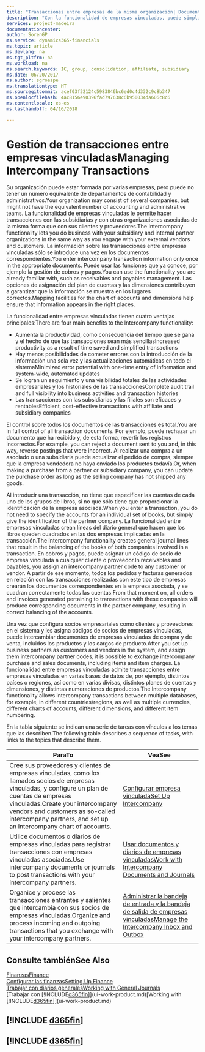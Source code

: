 ```yaml
---
title: "Transacciones entre empresas de la misma organización| Documentos de Microsoft"
description: "Con la funcionalidad de empresas vinculadas, puede simplificar los procesos y transacciones empresariales entre empresas de la misma organización."
services: project-madeira
documentationcenter: 
author: SorenGP
ms.service: dynamics365-financials
ms.topic: article
ms.devlang: na
ms.tgt_pltfrm: na
ms.workload: na
ms.search.keywords: IC, group, consolidation, affiliate, subsidiary
ms.date: 06/20/2017
ms.author: sgroespe
ms.translationtype: HT
ms.sourcegitcommit: acef03f32124c5983846bc6ed0c4d332c9c8b347
ms.openlocfilehash: 4ac8156e90396fad797638c6b950034da606c8c6
ms.contentlocale: es-es
ms.lasthandoff: 04/16/2018

---
```

# <a name="managing-intercompany-transactions"></a><span data-ttu-id="6efb2-103">Gestión de transacciones entre empresas vinculadas</span><span class="sxs-lookup"><span data-stu-id="6efb2-103">Managing Intercompany Transactions</span></span>
<span data-ttu-id="6efb2-104">Su organización puede estar formada por varias empresas, pero puede no tener un número equivalente de departamentos de contabilidad y administrativos.</span><span class="sxs-lookup"><span data-stu-id="6efb2-104">Your organization may consist of several companies, but might not have the equivalent number of accounting and administrative teams.</span></span> <span data-ttu-id="6efb2-105">La funcionalidad de empresas vinculadas le permite hacer transacciones con las subsidiarias y con otras organizaciones asociadas de la misma forma que con sus clientes y proveedores.</span><span class="sxs-lookup"><span data-stu-id="6efb2-105">The Intercompany functionality lets you do business with your subsidiary and internal partner organizations in the same way as you engage with your external vendors and customers.</span></span> <span data-ttu-id="6efb2-106">La información sobre las transacciones entre empresas vinculadas sólo se introduce una vez en los documentos correspondientes.</span><span class="sxs-lookup"><span data-stu-id="6efb2-106">You enter intercompany transaction information only once in the appropriate documents.</span></span> <span data-ttu-id="6efb2-107">Puede usar las funciones que ya conoce, por ejemplo la gestión de cobros y pagos.</span><span class="sxs-lookup"><span data-stu-id="6efb2-107">You can use the functionality you are already familiar with, such as receivables and payables management.</span></span> <span data-ttu-id="6efb2-108">Las opciones de asignación del plan de cuentas y las dimensiones contribuyen a garantizar que la información se muestra en los lugares correctos.</span><span class="sxs-lookup"><span data-stu-id="6efb2-108">Mapping facilities for the chart of accounts and dimensions help ensure that information appears in the right places.</span></span>  

<span data-ttu-id="6efb2-109">La funcionalidad entre empresas vinculadas tienen cuatro ventajas principales:</span><span class="sxs-lookup"><span data-stu-id="6efb2-109">There are four main benefits to the Intercompany functionality:</span></span>  

- <span data-ttu-id="6efb2-110">Aumenta la productividad, como consecuencia del tiempo que se gana y el hecho de que las transacciones sean más sencillas</span><span class="sxs-lookup"><span data-stu-id="6efb2-110">Increased productivity as a result of time saved and simplified transactions</span></span>  
- <span data-ttu-id="6efb2-111">Hay menos posibilidades de cometer errores con la introducción de la información una sola vez y las actualizaciones automáticas en todo el sistema</span><span class="sxs-lookup"><span data-stu-id="6efb2-111">Minimized error potential with one-time entry of information and system-wide, automated updates</span></span>  
- <span data-ttu-id="6efb2-112">Se logran un seguimiento y una visibilidad totales de las actividades empresariales y los historiales de las transacciones</span><span class="sxs-lookup"><span data-stu-id="6efb2-112">Complete audit trail and full visibility into business activities and transaction histories</span></span>  
- <span data-ttu-id="6efb2-113">Las transacciones con las subsidiarias y las filiales son eficaces y rentables</span><span class="sxs-lookup"><span data-stu-id="6efb2-113">Efficient, cost-effective transactions with affiliate and subsidiary companies</span></span>  

<span data-ttu-id="6efb2-114">El control sobre todos los documentos de las transacciones es total.</span><span class="sxs-lookup"><span data-stu-id="6efb2-114">You are in full control of all transaction documents.</span></span> <span data-ttu-id="6efb2-115">Por ejemplo, puede rechazar un documento que ha recibido y, de esta forma, revertir los registros incorrectos.</span><span class="sxs-lookup"><span data-stu-id="6efb2-115">For example, you can reject a document sent to you and, in this way, reverse postings that were incorrect.</span></span> <span data-ttu-id="6efb2-116">Al realizar una compra a un asociado o una subsidiaria puede actualizar el pedido de compra, siempre que la empresa vendedora no haya enviado los productos todavía.</span><span class="sxs-lookup"><span data-stu-id="6efb2-116">Or, when making a purchase from a partner or subsidiary company, you can update the purchase order as long as the selling company has not shipped any goods.</span></span>  

<span data-ttu-id="6efb2-117">Al introducir una transacción, no tiene que especificar las cuentas de cada uno de los grupos de libros, si no que sólo tiene que proporcionar la identificación de la empresa asociada.</span><span class="sxs-lookup"><span data-stu-id="6efb2-117">When you enter a transaction, you do not need to specify the accounts for an individual set of books, but simply give the identification of the partner company.</span></span> <span data-ttu-id="6efb2-118">La funcionalidad entre empresas vinculadas crean líneas del diario general que hacen que los libros queden cuadrados en las dos empresas implicadas en la transacción.</span><span class="sxs-lookup"><span data-stu-id="6efb2-118">The Intercompany functionality creates general journal lines that result in the balancing of the books of both companies involved in a transaction.</span></span> <span data-ttu-id="6efb2-119">En cobros y pagos, puede asignar un código de socio de empresa vinculada a cualquier cliente o proveedor.</span><span class="sxs-lookup"><span data-stu-id="6efb2-119">In receivables and payables, you assign an intercompany partner code to any customer or vendor.</span></span> <span data-ttu-id="6efb2-120">A partir de ese momento, todos los pedidos y facturas generados en relación con las transacciones realizadas con este tipo de empresas crearán los documentos correspondientes en la empresa asociada, y se cuadran correctamente todas las cuentas.</span><span class="sxs-lookup"><span data-stu-id="6efb2-120">From that moment on, all orders and invoices generated pertaining to transactions with these companies will produce corresponding documents in the partner company, resulting in correct balancing of the accounts.</span></span>  

 <span data-ttu-id="6efb2-121">Una vez que configura socios empresariales como clientes y proveedores en el sistema y les asigna códigos de socios de empresas vinculadas, puede intercambiar documentos de empresas vinculadas de compra y de venta, incluidos los productos y los cargos de producto.</span><span class="sxs-lookup"><span data-stu-id="6efb2-121">After you set up business partners as customers and vendors in the system, and assign them intercompany partner codes, it is possible to exchange intercompany purchase and sales documents, including items and item charges.</span></span> <span data-ttu-id="6efb2-122">La funcionalidad entre empresas vinculadas admite transacciones entre empresas vinculadas en varias bases de datos de, por ejemplo, distintos países o regiones, así como en varias divisas, distintos planes de cuentas y dimensiones, y distintas numeraciones de productos.</span><span class="sxs-lookup"><span data-stu-id="6efb2-122">The Intercompany functionality allows intercompany transactions between multiple databases, for example, in different countries/regions, as well as multiple currencies, different charts of accounts, different dimensions, and different item numbering.</span></span>  

<span data-ttu-id="6efb2-123">En la tabla siguiente se indican una serie de tareas con vínculos a los temas que las describen.</span><span class="sxs-lookup"><span data-stu-id="6efb2-123">The following table describes a sequence of tasks, with links to the topics that describe them.</span></span>

 |<span data-ttu-id="6efb2-124">Para</span><span class="sxs-lookup"><span data-stu-id="6efb2-124">To</span></span> |<span data-ttu-id="6efb2-125">Vea</span><span class="sxs-lookup"><span data-stu-id="6efb2-125">See</span></span>|
 |---|---|
 |<span data-ttu-id="6efb2-126">Cree sus proveedores y clientes de empresas vinculadas, como los llamados socios de empresas vinculadas, y configure un plan de cuentas de empresas vinculadas.</span><span class="sxs-lookup"><span data-stu-id="6efb2-126">Create your intercompany vendors and customers as so-called intercompany partners, and set up an intercompany chart of accounts.</span></span>|[<span data-ttu-id="6efb2-127">Configurar empresa vinculada</span><span class="sxs-lookup"><span data-stu-id="6efb2-127">Set Up Intercompany</span></span>](intercompany-how-setup.md)|
 |<span data-ttu-id="6efb2-128">Utilice documentos o diarios de empresas vinculadas para registrar transacciones con empresas vinculadas asociadas.</span><span class="sxs-lookup"><span data-stu-id="6efb2-128">Use intercompany documents or journals to post transactions with your intercompany partners.</span></span>|[<span data-ttu-id="6efb2-129">Usar documentos y diarios de empresas vinculadas</span><span class="sxs-lookup"><span data-stu-id="6efb2-129">Work with Intercompany Documents and Journals</span></span>](intercompany-how-work-documents-journals.md)|
 |<span data-ttu-id="6efb2-130">Organice y procese las transacciones entrantes y salientes que intercambia con sus socios de empresas vinculadas.</span><span class="sxs-lookup"><span data-stu-id="6efb2-130">Organize and process incoming and outgoing transactions that you exchange with your intercompany partners.</span></span>|[<span data-ttu-id="6efb2-131">Administrar la bandeja de entrada y la bandeja de salida de empresas vinculadas</span><span class="sxs-lookup"><span data-stu-id="6efb2-131">Manage the Intercompany Inbox and Outbox</span></span>](intercompany-how-manage-intercompany-inbox.md)|

## <a name="see-also"></a><span data-ttu-id="6efb2-132">Consulte también</span><span class="sxs-lookup"><span data-stu-id="6efb2-132">See Also</span></span>
[<span data-ttu-id="6efb2-133">Finanzas</span><span class="sxs-lookup"><span data-stu-id="6efb2-133">Finance</span></span>](finance.md)  
[<span data-ttu-id="6efb2-134">Configurar las finanzas</span><span class="sxs-lookup"><span data-stu-id="6efb2-134">Setting Up Finance</span></span>](finance-setup-finance.md)  
[<span data-ttu-id="6efb2-135">Trabajar con diarios generales</span><span class="sxs-lookup"><span data-stu-id="6efb2-135">Working with General Journals</span></span>](ui-work-general-journals.md)  
<span data-ttu-id="6efb2-136">[Trabajar con [!INCLUDE[d365fin](includes/d365fin_md.md)]](ui-work-product.md)</span><span class="sxs-lookup"><span data-stu-id="6efb2-136">[Working with [!INCLUDE[d365fin](includes/d365fin_md.md)]](ui-work-product.md)</span></span>

## [!INCLUDE [d365fin](includes/free_trial_md.md)]  
## [!INCLUDE [d365fin](includes/training_link_md.md)]

